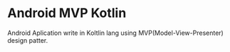 # Android MVP Kotlin

Android Aplication write in Koltlin lang using MVP(Model-View-Presenter) design patter.
